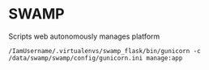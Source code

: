 # SWAMP
Scripts web autonomously manages platform
```
/IamUsername/.virtualenvs/swamp_flask/bin/gunicorn -c /data/swamp/swamp/config/gunicorn.ini manage:app
```
